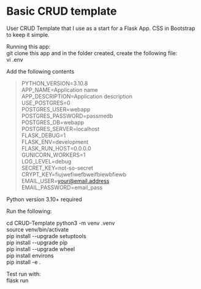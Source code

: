 # Basic CRUD template

User CRUD Template that I use as a start for a Flask App.
CSS in Bootstrap to keep it simple.  

Running this app:  
git clone this app and in the folder created, create the following file:  
vi .env  

Add the following contents
>PYTHON_VERSION=3.10.8  
APP_NAME=Application name  
APP_DESCRIPTION=Application description  
USE_POSTGRES=0  
POSTGRES_USER=webapp  
POSTGRES_PASSWORD=passmedb  
POSTGRES_DB=webapp  
POSTGRES_SERVER=localhost  
FLASK_DEBUG=1  
FLASK_ENV=development  
FLASK_RUN_HOST=0.0.0.0  
GUNICORN_WORKERS=1  
LOG_LEVEL=debug  
SECRET_KEY=not-so-secret  
CRYPT_KEY=fiujwefiwefbweifbiewbfiewb  
EMAIL_USER=<your@email.address>  
EMAIL_PASSWORD=email_pass  

Python version 3.10+ required  

Run the following:  

cd CRUD-Template
python3 -m venv .venv  
source venv/bin/activate  
pip install --upgrade setuptools  
pip install --upgrade pip  
pip install --upgrade wheel  
pip install environs  
pip install -e .  

Test run with:  
flask run  
